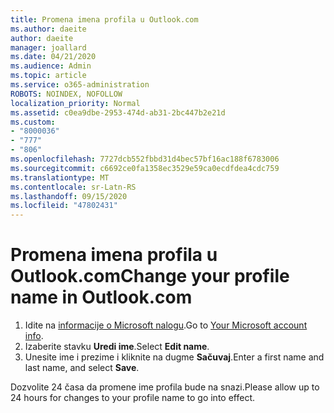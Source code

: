 ```yaml
---
title: Promena imena profila u Outlook.com
ms.author: daeite
author: daeite
manager: joallard
ms.date: 04/21/2020
ms.audience: Admin
ms.topic: article
ms.service: o365-administration
ROBOTS: NOINDEX, NOFOLLOW
localization_priority: Normal
ms.assetid: c0ea9dbe-2953-474d-ab31-2bc447b2e21d
ms.custom:
- "8000036"
- "777"
- "806"
ms.openlocfilehash: 7727dcb552fbbd31d4bec57bf16ac188f6783006
ms.sourcegitcommit: c6692ce0fa1358ec3529e59ca0ecdfdea4cdc759
ms.translationtype: MT
ms.contentlocale: sr-Latn-RS
ms.lasthandoff: 09/15/2020
ms.locfileid: "47802431"
---
```

# <a name="change-your-profile-name-in-outlookcom"></a><span data-ttu-id="79048-102">Promena imena profila u Outlook.com</span><span class="sxs-lookup"><span data-stu-id="79048-102">Change your profile name in Outlook.com</span></span>

1. <span data-ttu-id="79048-103">Idite na [informacije o Microsoft nalogu](https://go.microsoft.com/fwlink/p/?linkid=860841).</span><span class="sxs-lookup"><span data-stu-id="79048-103">Go to [Your Microsoft account info](https://go.microsoft.com/fwlink/p/?linkid=860841).</span></span>
2. <span data-ttu-id="79048-104">Izaberite stavku **Uredi ime**.</span><span class="sxs-lookup"><span data-stu-id="79048-104">Select **Edit name**.</span></span>
3. <span data-ttu-id="79048-105">Unesite ime i prezime i kliknite na dugme **Sačuvaj**.</span><span class="sxs-lookup"><span data-stu-id="79048-105">Enter a first name and last name, and select **Save**.</span></span>

<span data-ttu-id="79048-106">Dozvolite 24 časa da promene ime profila bude na snazi.</span><span class="sxs-lookup"><span data-stu-id="79048-106">Please allow up to 24 hours for changes to your profile name to go into effect.</span></span>